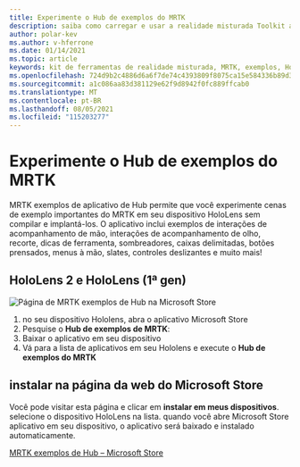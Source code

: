 ```yaml
---
title: Experimente o Hub de exemplos do MRTK
description: saiba como carregar e usar a realidade misturada Toolkit aplicativo de hub de exemplos em seus dispositivos HoloLens.
author: polar-kev
ms.author: v-hferrone
ms.date: 01/14/2021
ms.topic: article
keywords: kit de ferramentas de realidade misturada, MRTK, exemplos, HoloLens, HoloLens 2, sombreadores, dicas de ferramenta, interação à mão, recorte, caixas delimitadas, botões, menus à mão, slate, controle deslizante
ms.openlocfilehash: 724d9b2c4886d6a6f7de74c4393809f8075ca15e584336b89d339cb8c0bcd610
ms.sourcegitcommit: a1c086aa83d381129e62f9d8942f0fc889ffcab0
ms.translationtype: MT
ms.contentlocale: pt-BR
ms.lasthandoff: 08/05/2021
ms.locfileid: "115203277"
---
```

# <a name="try-out-the-mrtk-examples-hub"></a>Experimente o Hub de exemplos do MRTK

MRTK exemplos de aplicativo de Hub permite que você experimente cenas de exemplo importantes do MRTK em seu dispositivo HoloLens sem compilar e implantá-los. O aplicativo inclui exemplos de interações de acompanhamento de mão, interações de acompanhamento de olho, recorte, dicas de ferramenta, sombreadores, caixas delimitadas, botões prensados, menus à mão, slates, controles deslizantes e muito mais!

## <a name="hololens-2-and-hololens-1st-gen"></a>HoloLens 2 e HoloLens (1ª gen)
![Página de MRTK exemplos de Hub na Microsoft Store](features/images/examples-hub/ExamplesHubStore.jpg)

1. no seu dispositivo Hololens, abra o aplicativo Microsoft Store
2. Pesquise o **Hub de exemplos de MRTK**:
3. Baixar o aplicativo em seu dispositivo
4. Vá para a lista de aplicativos em seu Hololens e execute o **Hub de exemplos do MRTK**

## <a name="install-from-the-microsoft-store-web-page"></a>instalar na página da web do Microsoft Store

Você pode visitar esta página e clicar em **instalar em meus dispositivos**. selecione o dispositivo HoloLens na lista. quando você abre Microsoft Store aplicativo em seu dispositivo, o aplicativo será baixado e instalado automaticamente.

[MRTK exemplos de Hub – Microsoft Store](https://www.microsoft.com/p/mrtk-examples-hub/9mv8c39l2sj4)

